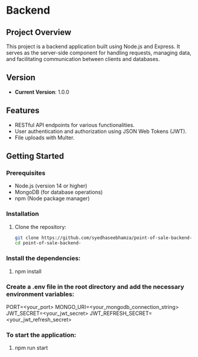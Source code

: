 # Backend

## Project Overview

This project is a backend application built using Node.js and Express. It serves as the server-side component for handling requests, managing data, and facilitating communication between clients and databases.

## Version

- **Current Version**: 1.0.0

## Features

- RESTful API endpoints for various functionalities.
- User authentication and authorization using JSON Web Tokens (JWT).
- File uploads with Multer.


## Getting Started

### Prerequisites

- Node.js (version 14 or higher)
- MongoDB (for database operations)
- npm (Node package manager)

### Installation

1. Clone the repository:

   ```bash
   git clone https://github.com/syedhaseebhamza/point-of-sale-backend-.git
   cd point-of-sale-backend-


### Install the dependencies:

1. npm install


### Create a .env file in the root directory and add the necessary environment variables:

PORT=<your_port>
MONGO_URI=<your_mongodb_connection_string>
JWT_SECRET=<your_jwt_secret>
JWT_REFRESH_SECRET=<your_jwt_refresh_secret>


### To start the application:

1. npm run start